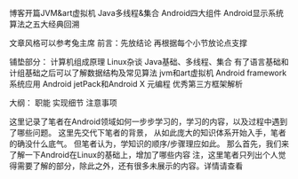 
博客开篇JVM&art虚拟机
Java多线程&集合
Android四大组件
Android显示系统
算法之五大经典回溯

文章风格可以参考兔主席
前言：先放结论
再根据每个小节放论点支撑

铺垫部分：
计算机组成原理
Linux杂谈
Java基础、多线程、集合
有了语言基础和计组基础之后可以了解数据结构及常见算法
jvm和art虚拟机
Android framework系统应用
Android jetPack和Android X
元编程
优秀第三方框架解析

大纲：
职能
实现细节
注意事项

这里记录了笔者在Android领域如何一步步学习的，学习的内容，以及过程中遇到了哪些问题。
这里先交代下笔者的背景，
从如此庞大的知识体系开始入手，笔者的确没什么底气。
但笔者认为，学知识的顺序/步骤理应如此。
那么首先，我们来了解一下Android在Linux的基础上，增加了哪些内容
注，这里笔者只列出个人觉得需要了解的部分，除此之外，还有很多未展示的内容。详情请查看